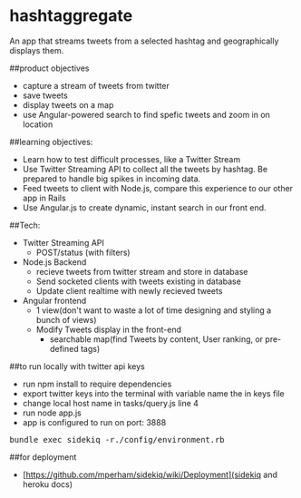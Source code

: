 hashtaggregate
==============

An app that streams tweets from a selected hashtag and geographically displays them.

##product objectives
- capture a stream of tweets from twitter
- save tweets 
- display tweets on a map
- use Angular-powered search to find spefic tweets and zoom in on location

##learning objectives:
- Learn how to test difficult processes, like a Twitter Stream
- Use Twitter Streaming API to collect all the tweets by hashtag. Be prepared to handle big spikes in incoming data.
- Feed tweets to client with Node.js, compare this experience to our other app in Rails
- Use Angular.js to create dynamic, instant search in our front end.

##Tech:

- Twitter Streaming API
  - POST/status (with filters)
- Node.js Backend
  - recieve tweets from twitter stream and store in database
  - Send socketed clients with tweets existing in database
  - Update client realtime with newly recieved tweets
- Angular frontend
  - 1 view(don't want to waste a lot of time designing and styling a bunch of  views)
  - Modify Tweets display in the front-end
    - searchable map(find Tweets by content, User ranking, or pre-defined tags)



##to run locally with twitter api keys

- run npm install to require dependencies
- export twitter keys into the terminal with variable name the in keys file
- change local host name in tasks/query.js line 4
- run node app.js
- app is configured to run on port: 3888



<tt>bundle exec sidekiq -r./config/environment.rb</tt>

##for deployment
- [https://github.com/mperham/sidekiq/wiki/Deployment](sidekiq and heroku docs)
